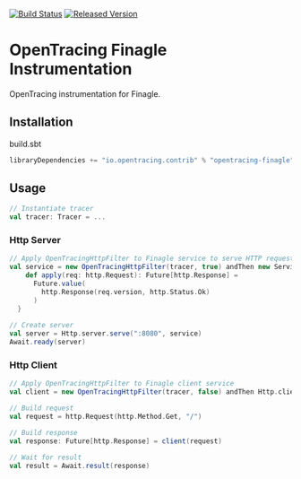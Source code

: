 [![Build Status][ci-img]][ci] [![Released Version][maven-img]][maven]

# OpenTracing Finagle Instrumentation
OpenTracing instrumentation for Finagle.

## Installation

build.sbt
```sbt
libraryDependencies += "io.opentracing.contrib" % "opentracing-finagle" % "0.0.2"
```

## Usage
 
```scala
// Instantiate tracer
val tracer: Tracer = ...
```

### Http Server
```scala
// Apply OpenTracingHttpFilter to Finagle service to serve HTTP requests
val service = new OpenTracingHttpFilter(tracer, true) andThen new Service[http.Request, http.Response] {
    def apply(req: http.Request): Future[http.Response] =
      Future.value(
        http.Response(req.version, http.Status.Ok)
      )
  }
  
// Create server   
val server = Http.server.serve(":8080", service)
Await.ready(server)
```

### Http Client
```scala
// Apply OpenTracingHttpFilter to Finagle client service 
val client = new OpenTracingHttpFilter(tracer, false) andThen Http.client.newService(":8080")

// Build request
val request = http.Request(http.Method.Get, "/")

// Build response
val response: Future[http.Response] = client(request)

// Wait for result
val result = Await.result(response)
```


[ci-img]: https://travis-ci.org/opentracing-contrib/scala-finagle.svg?branch=master
[ci]: https://travis-ci.org/opentracing-contrib/scala-finagle
[maven-img]: https://img.shields.io/maven-central/v/io.opentracing.contrib/opentracing-finagle.svg
[maven]: http://search.maven.org/#search%7Cga%7C1%7Copentracing-finagle
